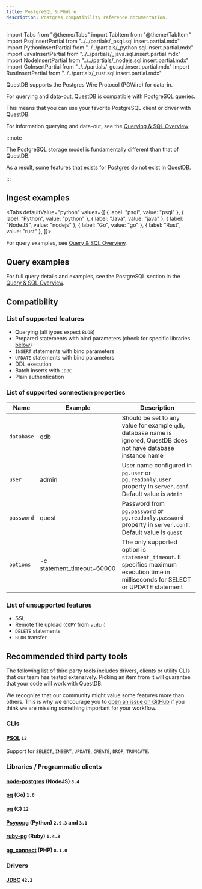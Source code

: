 ```yaml
---
title: PostgreSQL & PGWire
description: Postgres compatibility reference documentation.
---
```


import Tabs from "@theme/Tabs"
import TabItem from "@theme/TabItem"
import PsqlInsertPartial from "../../partials/_psql.sql.insert.partial.mdx"
import PythonInsertPartial from "../../partials/_python.sql.insert.partial.mdx"
import JavaInsertPartial from "../../partials/_java.sql.insert.partial.mdx"
import NodeInsertPartial from "../../partials/_nodejs.sql.insert.partial.mdx"
import GoInsertPartial from "../../partials/_go.sql.insert.partial.mdx"
import RustInsertPartial from "../../partials/_rust.sql.insert.partial.mdx"

QuestDB supports the Postgres Wire Protocol (PGWire) for data-in.

For querying and data-out, QuestDB is compatible with PostgreSQL queries.

This means that you can use your favorite PostgreSQL client or driver with
QuestDB.

For information querying and data-out, see the
[Querying & SQL Overview](/docs/reference/sql/overview/#postgresql)

:::note

The PostgreSQL storage model is fundamentally different than that of QuestDB.

As a result, some features that exists for Postgres do not exist in QuestDB.

:::

## Ingest examples

<Tabs defaultValue="python" values={[
  { label: "psql", value: "psql" },
  { label: "Python", value: "python" },
  { label: "Java", value: "java" },
  { label: "NodeJS", value: "nodejs" },
  { label: "Go", value: "go" },
  { label: "Rust", value: "rust" },
]}>

<TabItem value="psql">
  <PsqlInsertPartial />
</TabItem>

<TabItem value="python">
  <PythonInsertPartial />
</TabItem>

<TabItem value="java">
  <JavaInsertPartial />
</TabItem>

<TabItem value="nodejs">
  <NodeInsertPartial />
</TabItem>

<TabItem value="go">
  <GoInsertPartial />
</TabItem>

<TabItem value="rust">
  <RustInsertPartial />
</TabItem>

</Tabs>

For query examples, see
[Query & SQL Overview](/docs/reference/sql/overview/#postgresql).

## Query examples

For full query details and examples, see the PostgreSQL section in the
[Query & SQL Overview](/docs/reference/sql/overview/#postgresql).

## Compatibility

### List of supported features

- Querying (all types expect `BLOB`)
- Prepared statements with bind parameters (check for specific libraries
  [below](/docs/reference/api/postgres/#libraries--programmatic-clients))
- `INSERT` statements with bind parameters
- `UPDATE` statements with bind parameters
- DDL execution
- Batch inserts with `JDBC`
- Plain authentication

### List of supported connection properties

| Name       | Example                    | Description                                                                                                                          |
| ---------- | -------------------------- | ------------------------------------------------------------------------------------------------------------------------------------ |
| `database` | qdb                        | Should be set to any value for example `qdb`, database name is ignored, QuestDB does not have database instance name                 |
| `user`     | admin                      | User name configured in `pg.user` or `pg.readonly.user` property in `server.conf`. Default value is `admin`                          |
| `password` | quest                      | Password from `pg.password` or `pg.readonly.password` property in `server.conf`. Default value is `quest`                            |
| `options`  | -c statement_timeout=60000 | The only supported option is `statement_timeout`. It specifies maximum execution time in milliseconds for SELECT or UPDATE statement |

### List of unsupported features

- SSL
- Remote file upload (`COPY` from `stdin`)
- `DELETE` statements
- `BLOB` transfer

## Recommended third party tools

The following list of third party tools includes drivers, clients or utility
CLIs that our team has tested extensively. Picking an item from it will
guarantee that your code will work with QuestDB.

We recognize that our community might value some features more than others. This
is why we encourage you to [open an issue on GitHub](https://github.com/questdb/questdb/issues) if
you think we are missing something important for your workflow.

### CLIs

#### [PSQL](https://www.postgresql.org/docs/current/app-psql.html) `12`

Support for `SELECT`, `INSERT`, `UPDATE`, `CREATE`, `DROP`, `TRUNCATE`.

### Libraries / Programmatic clients

#### [node-postgres](https://node-postgres.com/) (NodeJS) `8.4`

#### [pq](https://github.com/lib/pq) (Go) `1.8`

#### [pq](https://www.postgresql.org/docs/12/libpq.html) (C) `12`

#### [Psycopg](https://www.psycopg.org) (Python) `2.9.3` and `3.1`

#### [ruby-pg](https://github.com/ged/ruby-pg) (Ruby) `1.4.3`

#### [pg_connect](https://www.php.net/manual/en/function.pg-connect.php) (PHP) `8.1.0`

### Drivers

#### [JDBC](https://jdbc.postgresql.org/) `42.2`
